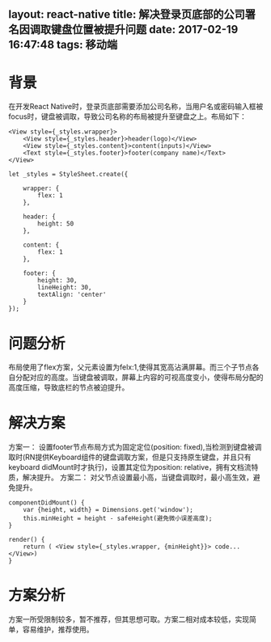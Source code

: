 layout: react-native
title: 解决登录页底部的公司署名因调取键盘位置被提升问题
date: 2017-02-19 16:47:48
tags: 移动端
---
# 背景

在开发React Native时，登录页底部需要添加公司名称，当用户名或密码输入框被focus时，键盘被调取，导致公司名称的布局被提升至键盘之上。布局如下：

    <View style={_styles.wrapper}>
        <View style={_styles.header}>header(logo)</View>
        <View style={_styles.content}>content(inputs)</View>
        <Text style={_styles.footer}>footer(company name)</Text>
    </View>

    let _styles = StyleSheet.create({
        
        wrapper: {
            flex: 1
        },

        header: {
            height: 50
        },

        content: {
            flex: 1
        },

        footer: {
            height: 30,
            lineHeight: 30,
            textAlign: 'center'
        }
    });


# 问题分析

布局使用了flex方案，父元素设置为felx:1,使得其宽高沾满屏幕。而三个子节点各自分配对应的高度。当键盘被调取，屏幕上内容的可视高度变小，使得布局分配的高度压缩，导致底栏的节点被迫提升。


# 解决方案
 
方案一：
设置footer节点布局方式为固定定位(position: fixed),当检测到键盘被调取时(RN提供Keyboard组件的键盘调取方案，但是只支持原生键盘，并且只有keyboard didMount时才执行)，设置其定位为position: relative，拥有文档流特质，解决提升。
方案二：
对父节点设置最小高，当键盘调取时，最小高生效，避免提升。

    componentDidMount() {
        var {height, width} = Dimensions.get('window');
        this.minHeight = height - safeHeight(避免微小误差高度);
    }

    render() {
        return ( <View style={_styles.wrapper, {minHeight}}> code... </View>)
    }


# 方案分析

方案一所受限制较多，暂不推荐，但其思想可取。方案二相对成本较低，实现简单，容易维护，推荐使用。

